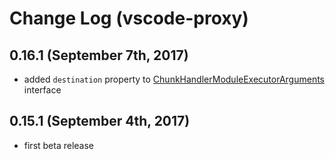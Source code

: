 # Change Log (vscode-proxy)

## 0.16.1 (September 7th, 2017)

* added `destination` property to [ChunkHandlerModuleExecutorArguments](https://mkloubert.github.io/vscode-proxy/interfaces/_contracts_.chunkhandlermoduleexecutorarguments.html) interface

## 0.15.1 (September 4th, 2017)

* first beta release

